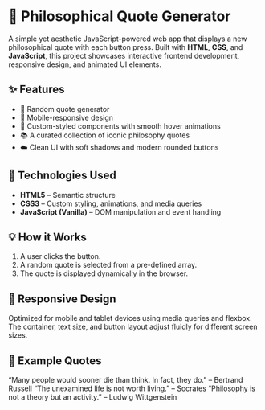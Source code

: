 # 🧠 Philosophical Quote Generator

A simple yet aesthetic JavaScript-powered web app that displays a new philosophical quote with each button press. Built with **HTML**, **CSS**, and **JavaScript**, this project showcases interactive frontend development, responsive design, and animated UI elements.

## ✨ Features

- 🎲 Random quote generator
- 📱 Mobile-responsive design
- 🎨 Custom-styled components with smooth hover animations
- 📚 A curated collection of iconic philosophy quotes
- ☁️ Clean UI with soft shadows and modern rounded buttons

## 🚀 Technologies Used

- **HTML5** – Semantic structure
- **CSS3** – Custom styling, animations, and media queries
- **JavaScript (Vanilla)** – DOM manipulation and event handling

## 💡 How it Works

1. A user clicks the button.
2. A random quote is selected from a pre-defined array.
3. The quote is displayed dynamically in the browser.

## 📱 Responsive Design

Optimized for mobile and tablet devices using media queries and flexbox. The container, text size, and button layout adjust fluidly for different screen sizes.

## 🧠 Example Quotes

“Many people would sooner die than think. In fact, they do.” – Bertrand Russell
“The unexamined life is not worth living.” – Socrates
“Philosophy is not a theory but an activity.” – Ludwig Wittgenstein
